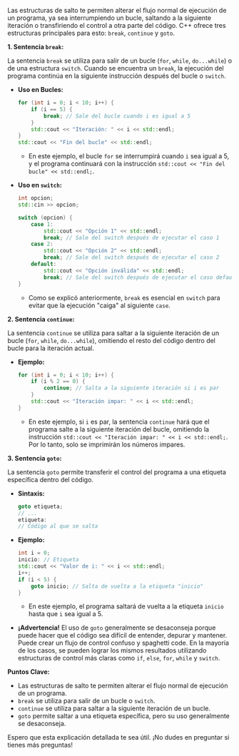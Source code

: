 Las estructuras de salto te permiten alterar el flujo normal de ejecución de un programa, ya sea interrumpiendo un bucle, saltando a la siguiente iteración o transfiriendo el control a otra parte del código. C++ ofrece tres estructuras principales para esto: `break`, `continue` y `goto`.

**1. Sentencia `break`:**

La sentencia `break` se utiliza para salir de un bucle (`for`, `while`, `do...while`) o de una estructura `switch`. Cuando se encuentra un `break`, la ejecución del programa continúa en la siguiente instrucción después del bucle o `switch`.

*   **Uso en Bucles:**

    ```cpp
    for (int i = 0; i < 10; i++) {
        if (i == 5) {
            break; // Sale del bucle cuando i es igual a 5
        }
        std::cout << "Iteración: " << i << std::endl;
    }
    std::cout << "Fin del bucle" << std::endl;
    ```

    *   En este ejemplo, el bucle `for` se interrumpirá cuando `i` sea igual a 5, y el programa continuará con la instrucción `std::cout << "Fin del bucle" << std::endl;`.

*   **Uso en `switch`:**

    ```cpp
    int opcion;
    std::cin >> opcion;

    switch (opcion) {
        case 1:
            std::cout << "Opción 1" << std::endl;
            break; // Sale del switch después de ejecutar el caso 1
        case 2:
            std::cout << "Opción 2" << std::endl;
            break; // Sale del switch después de ejecutar el caso 2
        default:
            std::cout << "Opción inválida" << std::endl;
            break; // Sale del switch después de ejecutar el caso default
    }
    ```

    *   Como se explicó anteriormente, `break` es esencial en `switch` para evitar que la ejecución "caiga" al siguiente `case`.

**2. Sentencia `continue`:**

La sentencia `continue` se utiliza para saltar a la siguiente iteración de un bucle (`for`, `while`, `do...while`), omitiendo el resto del código dentro del bucle para la iteración actual.

*   **Ejemplo:**

    ```cpp
    for (int i = 0; i < 10; i++) {
        if (i % 2 == 0) {
            continue; // Salta a la siguiente iteración si i es par
        }
        std::cout << "Iteración impar: " << i << std::endl;
    }
    ```

    *   En este ejemplo, si `i` es par, la sentencia `continue` hará que el programa salte a la siguiente iteración del bucle, omitiendo la instrucción `std::cout << "Iteración impar: " << i << std::endl;`. Por lo tanto, solo se imprimirán los números impares.

**3. Sentencia `goto`:**

La sentencia `goto` permite transferir el control del programa a una etiqueta específica dentro del código.

*   **Sintaxis:**

    ```cpp
    goto etiqueta;
    // ...
    etiqueta:
    // Código al que se salta
    ```

*   **Ejemplo:**

    ```cpp
    int i = 0;
    inicio: // Etiqueta
    std::cout << "Valor de i: " << i << std::endl;
    i++;
    if (i < 5) {
        goto inicio; // Salta de vuelta a la etiqueta "inicio"
    }
    ```

    *   En este ejemplo, el programa saltará de vuelta a la etiqueta `inicio` hasta que `i` sea igual a 5.

*   **¡Advertencia!** El uso de `goto` generalmente se desaconseja porque puede hacer que el código sea difícil de entender, depurar y mantener. Puede crear un flujo de control confuso y spaghetti code. En la mayoría de los casos, se pueden lograr los mismos resultados utilizando estructuras de control más claras como `if`, `else`, `for`, `while` y `switch`.

**Puntos Clave:**

*   Las estructuras de salto te permiten alterar el flujo normal de ejecución de un programa.
*   `break` se utiliza para salir de un bucle o `switch`.
*   `continue` se utiliza para saltar a la siguiente iteración de un bucle.
*   `goto` permite saltar a una etiqueta específica, pero su uso generalmente se desaconseja.

Espero que esta explicación detallada te sea útil. ¡No dudes en preguntar si tienes más preguntas!
